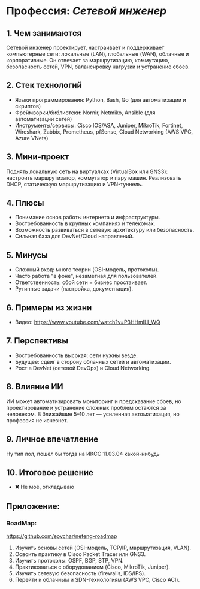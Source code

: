 # Профессия: *Сетевой инженер*

## 1. Чем занимаются

Сетевой инженер проектирует, настраивает и поддерживает компьютерные сети: локальные (LAN), глобальные (WAN), облачные и корпоративные. Он отвечает за маршрутизацию, коммутацию, безопасность сетей, VPN, балансировку нагрузки и устранение сбоев.

## 2. Стек технологий

* Языки программирования: Python, Bash, Go (для автоматизации и скриптов)
* Фреймворки/библиотеки: Nornir, Netmiko, Ansible (для автоматизации сетей)
* Инструменты/сервисы: Cisco IOS/ASA, Juniper, MikroTik, Fortinet, Wireshark, Zabbix, Prometheus, pfSense, Cloud Networking (AWS VPC, Azure VNets)

## 3. Мини-проект

Поднять локальную сеть на виртуалках (VirtualBox или GNS3): настроить маршрутизатор, коммутатор и пару машин. Реализовать DHCP, статическую маршрутизацию и VPN-туннель.

## 4. Плюсы

* Понимание основ работы интернета и инфраструктуры.
* Востребованность в крупных компаниях и телекомах.
* Возможность развиваться в сетевую архитектуру или безопасность.
* Сильная база для DevNet/Cloud направлений.

## 5. Минусы

* Сложный вход: много теории (OSI-модель, протоколы).
* Часто работа "в фоне", незаметная для пользователей.
* Ответственность: сбой сети = бизнес простаивает.
* Рутинные задачи (настройка, документация).

## 6. Примеры из жизни

* Видео: https://www.youtube.com/watch?v=P3HHmILI_WQ

## 7. Перспективы

* Востребованность высокая: сети нужны везде.
* Будущее: сдвиг в сторону облачных сетей и автоматизации.
* Рост в DevNet (сетевой DevOps) и Cloud Networking.

## 8. Влияние ИИ

ИИ может автоматизировать мониторинг и предсказание сбоев, но проектирование и устранение сложных проблем остаются за человеком. В ближайшие 5–10 лет — усиленная автоматизация, но профессия не исчезнет.

## 9. Личное впечатление

Ну тип лол, пошёл бы тогда на ИКСС 11.03.04 какой-нибудь

## 10. Итоговое решение

* ❌ Не моё, откладываю

## Приложение:

### RoadMap:
https://github.com/eovchar/neteng-roadmap

1. Изучить основы сетей (OSI-модель, TCP/IP, маршрутизация, VLAN).
2. Освоить практику в Cisco Packet Tracer или GNS3.
3. Изучить протоколы: OSPF, BGP, STP, VPN.
4. Практиковаться с оборудованием (Cisco, MikroTik, Juniper).
5. Изучить сетевую безопасность (firewalls, IDS/IPS).
6. Перейти к облачным и SDN-технологиям (AWS VPC, Cisco ACI).
